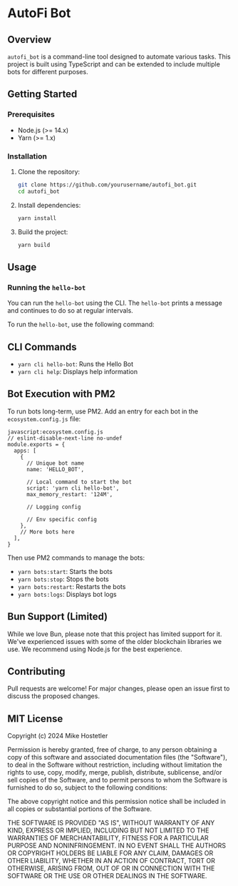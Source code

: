 # AutoFi Bot

## Overview
`autofi_bot` is a command-line tool designed to automate various tasks. This project is built using TypeScript and can be extended to include multiple bots for different purposes.

## Getting Started

### Prerequisites
- Node.js (>= 14.x)
- Yarn (>= 1.x)

### Installation
1. Clone the repository:
    ```sh
    git clone https://github.com/yourusername/autofi_bot.git
    cd autofi_bot
    ```

2. Install dependencies:
    ```sh
    yarn install
    ```

3. Build the project:
    ```sh
    yarn build
    ```

## Usage

### Running the `hello-bot`
You can run the `hello-bot` using the CLI. The `hello-bot` prints a message and continues to do so at regular intervals.

To run the `hello-bot`, use the following command:


## CLI Commands

- `yarn cli hello-bot`: Runs the Hello Bot
- `yarn cli help`: Displays help information

## Bot Execution with PM2

To run bots long-term, use PM2. Add an entry for each bot in the `ecosystem.config.js` file:

```
javascript:ecosystem.config.js
// eslint-disable-next-line no-undef
module.exports = {
  apps: [
    {
      // Unique bot name
      name: 'HELLO_BOT',

      // Local command to start the bot
      script: 'yarn cli hello-bot',
      max_memory_restart: '124M',

      // Logging config

      // Env specific config
    },
    // More bots here
  ],
}

```

Then use PM2 commands to manage the bots:
- `yarn bots:start`: Starts the bots
- `yarn bots:stop`: Stops the bots
- `yarn bots:restart`: Restarts the bots
- `yarn bots:logs`: Displays bot logs

## Bun Support (Limited)

While we love Bun, please note that this project has limited support for it.  We've experienced issues with some of the older blockchain libraries we use. We recommend using Node.js for the best experience.

## Contributing

Pull requests are welcome! For major changes, please open an issue first to discuss the proposed changes.

## MIT License

Copyright (c) 2024 Mike Hostetler

Permission is hereby granted, free of charge, to any person obtaining a copy
of this software and associated documentation files (the "Software"), to deal
in the Software without restriction, including without limitation the rights
to use, copy, modify, merge, publish, distribute, sublicense, and/or sell
copies of the Software, and to permit persons to whom the Software is
furnished to do so, subject to the following conditions:

The above copyright notice and this permission notice shall be included in all
copies or substantial portions of the Software.

THE SOFTWARE IS PROVIDED "AS IS", WITHOUT WARRANTY OF ANY KIND, EXPRESS OR
IMPLIED, INCLUDING BUT NOT LIMITED TO THE WARRANTIES OF MERCHANTABILITY,
FITNESS FOR A PARTICULAR PURPOSE AND NONINFRINGEMENT. IN NO EVENT SHALL THE
AUTHORS OR COPYRIGHT HOLDERS BE LIABLE FOR ANY CLAIM, DAMAGES OR OTHER
LIABILITY, WHETHER IN AN ACTION OF CONTRACT, TORT OR OTHERWISE, ARISING FROM,
OUT OF OR IN CONNECTION WITH THE SOFTWARE OR THE USE OR OTHER DEALINGS IN THE
SOFTWARE.